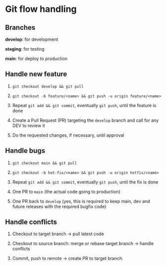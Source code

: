# Git flow handling 

## Branches

**develop**: for development

**staging**: for testing

**main**: for deploy to production

## Handle new feature

1. `git checkout develop && git pull`

2. `git checkout -b feature/<name> && git push -u origin feature/<name>`

3. Repeat `git add && git commit`, eventually `git push`, until the feature is done

4. Create a Pull Request (PR) targeting the `develop` branch and call for any DEV to review it

5. Do the requested changes, if necessary, until approval

## Handle bugs

1. `git checkout main && git pull`

2. `git checkout -b hot-fix/<name> && git push -u origin hotfix/<name>`

3. Repeat `git add && git commit`, eventually `git push`, until the fix is done

4. One PR to `main` (the actual code going to production)
5. One PR back to `develop` (yes, this is required to keep main, dev and future releases with the required bugfix code)


## Handle conflicts

1. Checkout to target branch -> pull latest code

2. Checkout to source branch: merge or rebase target branch -> handle conflicts

3. Commit, push to remote -> create PR to target branch.
